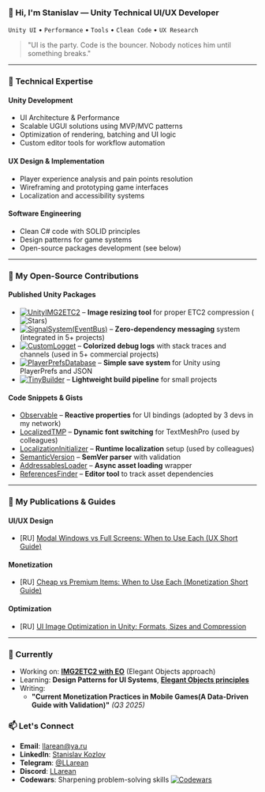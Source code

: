### 👋 Hi, I'm Stanislav — **Unity Technical UI/UX Developer** 
`Unity UI` • `Performance` • `Tools` • `Clean Code` • `UX Research`

> "UI is the party. Code is the bouncer. Nobody notices him until something breaks."  

---
### 🎯 **Technical Expertise**

#### **Unity Development**
  - UI Architecture & Performance  
  - Scalable UGUI solutions using MVP/MVC patterns  
  - Optimization of rendering, batching and UI logic  
  - Custom editor tools for workflow automation  

#### **UX Design & Implementation**  
  - Player experience analysis and pain points resolution  
  - Wireframing and prototyping game interfaces  
  - Localization and accessibility systems  

#### **Software Engineering**  
  - Clean C# code with SOLID principles  
  - Design patterns for game systems  
  - Open-source packages development (see below)

---
### 🚀 My Open-Source Contributions

####  **Published Unity Packages** 
- [![UnityIMG2ETC2](https://img.shields.io/badge/IMG2ETC2-000000?logo=unity)](https://github.com/LLarean/img2etc2) – **Image resizing tool** for proper ETC2 compression (![Stars](https://img.shields.io/github/stars/LLarean/img2etc2?style=flat))
- [![SignalSystem(EventBus)](https://img.shields.io/badge/SignalSystem(EventBus)-239120?logo=c-sharp)](https://github.com/LLarean/signal-system) – **Zero-dependency messaging** system (integrated in 5+ projects)
- [![CustomLogget](https://img.shields.io/badge/CustomLogger-000000?logo=unity)](https://github.com/LLarean/custom-logger) – **Colorized debug logs** with stack traces and channels (used in 5+ commercial projects)
- [![PlayerPrefsDatabase](https://img.shields.io/badge/PlayerPrefsDatabase-000000?logo=unity)](https://github.com/LLarean/unity-playerprefs-database) – **Simple save system** for Unity using PlayerPrefs and JSON
- [![TinyBuilder](https://img.shields.io/badge/TinyBuilder-000000?logo=unity)](https://github.com/LLarean/unity-tiny-builder)  – **Lightweight build pipeline** for small projects

####  **Code Snippets & Gists**
- [Observable](https://gist.github.com/LLarean/617d3f381f87d981766f14456f130df0) – **Reactive properties** for UI bindings (adopted by 3 devs in my network)
- [LocalizedTMP](https://gist.github.com/LLarean/0470e67c14834c3f48aa83d42d1ea411) – **Dynamic font switching** for TextMeshPro (used by colleagues)
- [LocalizationInitializer](https://gist.github.com/LLarean/41fec4b20fcaa7a80f93444d0cc9eecb) – **Runtime localization** setup (used by colleagues)
- [SemanticVersion](https://gist.github.com/LLarean/38b5e663c1f7b3065d5e886914717bba) – **SemVer parser** with validation
- [AddressablesLoader](https://gist.github.com/LLarean/bcb2bde1c636359a1c8c51bd4bbf4b33) – **Async asset loading** wrapper
- [ReferencesFinder](https://gist.github.com/LLarean/a90401328c7b68226f39dce617ed75a3) – **Editor tool** to track asset dependencies

---
### 📝 **My Publications & Guides**  
#### UI/UX Design  
- [RU] [Modal Windows vs Full Screens: When to Use Each (UX Short Guide)](https://www.linkedin.com/posts/stanislav-kozlov-503b23347_ux-activity-7354406881626398720-_73W?utm_source=share&utm_medium=member_desktop&rcm=ACoAAFbXbRMBX7E3LEtpne7lmQKZvnwBdzR1uy4)  

#### Monetization  
- [RU] [Cheap vs Premium Items: When to Use Each (Monetization Short Guide)](https://www.linkedin.com/posts/stanislav-kozlov-503b23347_monetization-activity-7355116409481297920-AiCl?utm_source=share&utm_medium=member_desktop&rcm=ACoAAFbXbRMBX7E3LEtpne7lmQKZvnwBdzR1uy4)

#### Optimization
- [RU] [UI Image Optimization in Unity: Formats, Sizes and Compression](https://www.linkedin.com/posts/stanislav-kozlov-503b23347_ui-optimization-unity3d-activity-7356325117045403648-O_QR?utm_source=share&utm_medium=member_desktop&rcm=ACoAAFbXbRMBX7E3LEtpne7lmQKZvnwBdzR1uy4)

---
### **📌 Currently**  
- Working on: **[IMG2ETC2 with EO](https://github.com/LLarean/img2etc2-eo)** (Elegant Objects approach)  
- Learning: **Design Patterns for UI Systems**, **[Elegant Objects principles](https://www.elegantobjects.org/)**  
- Writing: 
	- **"Current Monetization Practices in Mobile Games(A Data-Driven Guide with Validation)"** *(Q3 2025)*

### 📫 **Let's Connect**  
- **Email**: [llarean@ya.ru](mailto:llarean@ya.ru) 
- **LinkedIn**: [Stanislav Kozlov](https://www.linkedin.com/in/stanislav-kozlov-503b23347/)
- **Telegram**: [@LLarean](https://t.me/llarean) 
- **Discord**: [LLarean](https://discord.com/users/250411256639389708) 
- **Codewars**: Sharpening problem-solving skills [![Codewars](https://www.codewars.com/users/LLarean/badges/micro)](https://www.codewars.com/users/LLarean)  

